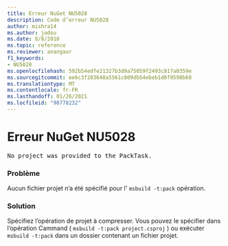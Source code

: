 ```yaml
---
title: Erreur NuGet NU5028
description: Code d’erreur NU5028
author: mishra14
ms.author: jodou
ms.date: 8/8/2018
ms.topic: reference
ms.reviewer: anangaur
f1_keywords:
- NU5028
ms.openlocfilehash: 592b54edfe21327b3d9a75059f2493c817a0359e
ms.sourcegitcommit: ee6c3f203648a5561c809db54ebeb1d0f0598b68
ms.translationtype: MT
ms.contentlocale: fr-FR
ms.lasthandoff: 01/26/2021
ms.locfileid: "98778232"
---
```

# <a name="nuget-error-nu5028"></a>Erreur NuGet NU5028
<pre>No project was provided to the PackTask.</pre>

### <a name="issue"></a>Problème

Aucun fichier projet n’a été spécifié pour l' `msbuild -t:pack` opération.


### <a name="solution"></a>Solution

Spécifiez l’opération de projet à compresser.  Vous pouvez le spécifier dans l’opération Cammand ( `msbuild -t:pack project.csproj` ) ou exécuter `msbuild -t:pack` dans un dossier contenant un fichier projet.

